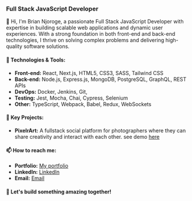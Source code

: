 ### Full Stack JavaScript Developer

👋 Hi, I'm Brian Njoroge, a passionate Full Stack JavaScript Developer with expertise in building scalable web applications and dynamic user experiences. With a strong foundation in both front-end and back-end technologies, I thrive on solving complex problems and delivering high-quality software solutions.

#### 🔧 Technologies & Tools:
- **Front-end:** React, Next.js,  HTML5, CSS3, SASS,  Tailwind CSS
- **Back-end:** Node.js, Express.js, MongoDB, PostgreSQL, GraphQL, REST APIs
- **DevOps:** Docker, Jenkins, Git,
- **Testing:** Jest, Mocha, Chai, Cypress, Selenium
- **Other:** TypeScript, Webpack, Babel, Redux, WebSockets

#### 🌟 Key Projects:
- **PixelrArt:** A  fullstack social platform for photographers where they can share creativity and interact with each other. see demo [here](http://main--photoapptest.netlify.app/)

#### 📫 How to reach me:
- **Portfolio:** [My portfolio](https://addyxx-h4ck1.github.io/Myportfolio/)
- **LinkedIn:** [LinkedIn](https://www.linkedin.com/in/brian-njoroge-550492283?utm_source=share&utm_campaign=share_via&utm_content=profile&utm_medium=android_app)
- **Email:** [Email](business.briann@gmail.com)

#### 🚀 Let's build something amazing together!

